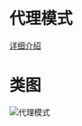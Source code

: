 # 代理模式
[详细介绍](http://blog.zenghui.name/2017/07/14/gof-design-pattern-proxy/)
# 类图
![代理模式](https://github.com/elvinzeng/java-design-pattern-samples/raw/master/proxy/diagrams/proxy.png "proxy")
